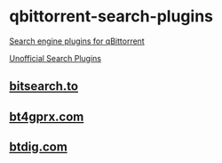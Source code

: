 # qbittorrent-search-plugins
[Search engine plugins for qBittorrent](https://github.com/qbittorrent/search-plugins)

[Unofficial Search Plugins](https://github.com/qbittorrent/search-plugins/wiki/Unofficial-search-plugins)

## [bitsearch.to](https://github.com/TuckerWarlock/qbittorrent-search-plugins/bitsearch.to/bitsearch.py)

## [bt4gprx.com](https://github.com/TuckerWarlock/qbittorrent-search-plugins/bt4gprx.com/bt4gprx.py)

## [btdig.com](https://github.com/TuckerWarlock/qbittorrent-search-plugins/btdig.com/btdig.py)
